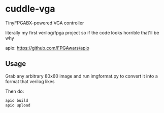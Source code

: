 # cuddle-vga

TinyFPGABX-powered VGA controller

literally my first verilog/fpga project so if the code looks horrible that'll be why

apio: https://github.com/FPGAwars/apio

## Usage

Grab any arbitrary 80x60 image and run imgformat.py to convert it into a format that verilog likes

Then do:

```bash
apio build
apio upload
```
